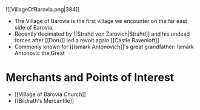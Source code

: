 ![[VillageOfBarovia.png|384]] 
- The Village of Barovia is the first village we encounter on the far east side of Barovia. 
- Recently decimated by [[Strahd von Zarovich|Strahd]] and his undead forces after [[Doru]] led a revolt again [[Castle Ravenloft]]
- Commonly known for [[Ismark Antonovich]]'s great grandfather: Ismark Antonovic the Great


# Merchants and Points of Interest

- [[Village of Barovia Church]]
- [[Bildrath's Mercantile]]